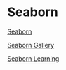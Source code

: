 # Seaborn

[Seaborn](https://seaborn.pydata.org/)

[Seaborn Gallery](https://seaborn.pydata.org/examples/index.html)

[Seaborn Learning](https://seaborn.pydata.org/tutorial.html)